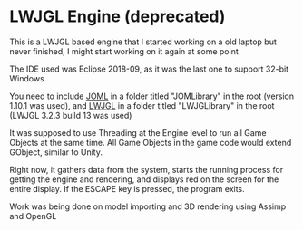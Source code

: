 # LWJGL Engine (deprecated)

This is a LWJGL based engine that I started working on a old laptop but never finished, I might start working on it again at some point

The IDE used was Eclipse 2018-09, as it was the last one to support 32-bit Windows

You need to include [JOML](github.com/JOML-CI/JOML) in a folder titled "JOMLibrary" in the root (version 1.10.1 was used), and [LWJGL](lwjgl.org) in a folder titled "LWJGLibrary" in the root (LWJGL 3.2.3 build 13 was used)


It was supposed to use Threading at the Engine level to run all Game Objects at the same time. All Game Objects in the game code would extend GObject, similar to Unity.

Right now, it gathers data from the system, starts the running process for getting the engine and rendering, and displays red on the screen for the entire display.
If the ESCAPE key is pressed, the program exits.

Work was being done on model importing and 3D rendering using Assimp and OpenGL
